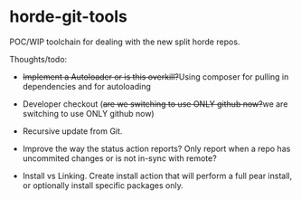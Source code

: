 # horde-git-tools
POC/WIP toolchain for dealing with the new split horde repos.

Thoughts/todo:

- ~~Implement a Autoloader or is this overkill?~~Using composer for pulling in dependencies and for autoloading

- Developer checkout (~~are we switching to use ONLY github now?~~we are switching to use ONLY github now)

- Recursive update from Git.

- Improve the way the status action reports? Only report when a repo has
  uncommited changes or is not in-sync with remote?

- Install vs Linking. Create install action that will perform a full pear
  install, or optionally install specific packages only.
